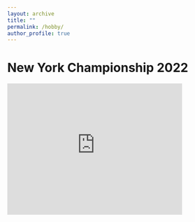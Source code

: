 ```yaml
---
layout: archive
title: ""
permalink: /hobby/
author_profile: true
---
```


# New York Championship 2022

<iframe width="400" height="300" src="https://www.youtube.com/embed/mKY8k7cN2yw" title="YouTube video player" frameborder="0" style="width: 400px; height: 300px; max-width: 100%; max-height: 100%;" allow="accelerometer; autoplay; clipboard-write; encrypted-media; gyroscope; picture-in-picture" allowfullscreen></iframe>



